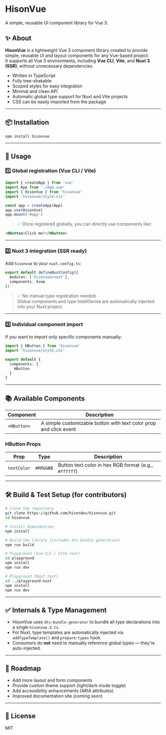 # HisonVue

A simple, reusable UI component library for Vue 3.

## ✨ About

**HisonVue** is a lightweight Vue 3 component library created to provide simple, reusable UI and layout components for any Vue-based project.  
It supports all Vue 3 environments, including **Vue CLI**, **Vite**, and **Nuxt 3 (SSR)**, without unnecessary dependencies.

- Written in TypeScript  
- Fully tree-shakable  
- Scoped styles for easy integration  
- Minimal and clean API  
- Automatic global type support for Nuxt and Vite projects  
- CSS can be easily imported from the package

---

## 📦 Installation

```bash
npm install hisonvue
```

---

## 🚀 Usage

### 1️⃣ **Global registration (Vue CLI / Vite)**

```ts
import { createApp } from 'vue'
import App from './App.vue'
import { HisonVue } from 'hisonvue'
import 'hisonvue/style.css'

const app = createApp(App)
app.use(HisonVue)
app.mount('#app')
```

> ✅ Once registered globally, you can directly use components like:
```html
<HButton>Click me!</HButton>
```

---

### 2️⃣ **Nuxt 3 integration (SSR ready)**

Add `hisonvue` to your `nuxt.config.ts`:
```ts
export default defineNuxtConfig({
  modules: ['hisonvue/nuxt'],
  components: true
})
```
> ✅ No manual type registration needed.  
> Global components and type IntelliSense are automatically injected into your Nuxt project.

---

### 3️⃣ **Individual component import**
If you want to import only specific components manually:
```ts
import { HButton } from 'hisonvue'
import 'hisonvue/style.css'

export default {
  components: {
    HButton
  }
}
```

---

## 📚 Available Components

| Component   | Description                                          |
|-------------|------------------------------------------------------|
| `<HButton>` | A simple customizable button with text color prop and click event |

### HButton Props

| Prop       | Type          | Description                                         |
|------------|---------------|-----------------------------------------------------|
| `textColor`| `#RRGGBB`     | Button text color in hex RGB format (e.g., `#ffffff`) |

---

## 🛠 Build & Test Setup (for contributors)

```bash
# Clone the repository
git clone https://github.com/hisondev/hisonvue.git
cd hisonvue

# Install dependencies
npm install

# Build the library (includes dts bundle generation)
npm run build

# Playground (Vue CLI / Vite test)
cd playground
npm install
npm run dev

# Playground (Nuxt test)
cd ../playground-nuxt
npm install
npm run dev
```

---

## ✅ Internals & Type Management
- HisonVue uses `dts-bundle-generator` to bundle all type declarations into a single `hisonvue.d.ts`.
- For Nuxt, type templates are automatically injected via `addTypeTemplate()` and `prepare:types` hook.
- Consumers do **not** need to manually reference global types — they're auto-injected.

---

## 🔎 Roadmap
- Add more layout and form components
- Provide custom theme support (light/dark mode toggle)
- Add accessibility enhancements (ARIA attributes)
- Improved documentation site (coming soon)

---

## 📄 License
MIT
